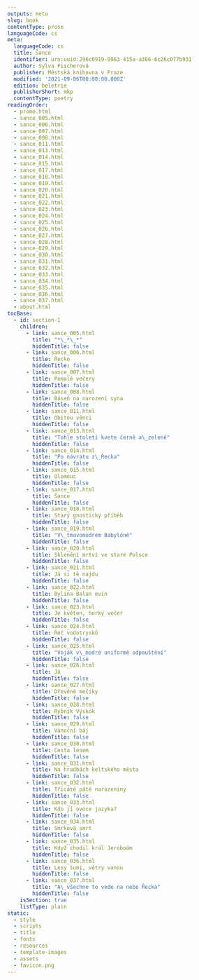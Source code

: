 ```yaml
---
outputs: meta
slug: book
contentType: prose
languageCode: cs
meta:
  languageCode: cs
  title: Šance
  identifier: urn:uuid:296c0919-9963-415a-a386-6c26c077b931
  author: Sylva Fischerová
  publisher: Městská knihovna v Praze
  modified: '2021-09-06T00:00:00.000Z'
  edition: beletrie
  publisherShort: mkp
  contentType: poetry
readingOrder:
  - promo.html
  - sance_005.html
  - sance_006.html
  - sance_007.html
  - sance_008.html
  - sance_011.html
  - sance_013.html
  - sance_014.html
  - sance_015.html
  - sance_017.html
  - sance_018.html
  - sance_019.html
  - sance_020.html
  - sance_021.html
  - sance_022.html
  - sance_023.html
  - sance_024.html
  - sance_025.html
  - sance_026.html
  - sance_027.html
  - sance_028.html
  - sance_029.html
  - sance_030.html
  - sance_031.html
  - sance_032.html
  - sance_033.html
  - sance_034.html
  - sance_035.html
  - sance_036.html
  - sance_037.html
  - about.html
tocBase:
  - id: section-1
    children:
      - link: sance_005.html
        title: "*\_*\_*"
        hiddenTitle: false
      - link: sance_006.html
        title: Řecko
        hiddenTitle: false
      - link: sance_007.html
        title: Pomalé večery
        hiddenTitle: false
      - link: sance_008.html
        title: Báseň na narození syna
        hiddenTitle: false
      - link: sance_011.html
        title: Obitou věnci
        hiddenTitle: false
      - link: sance_013.html
        title: "Tohle století kvete černě a\_zeleně"
        hiddenTitle: false
      - link: sance_014.html
        title: "Po návratu z\_Řecka"
        hiddenTitle: false
      - link: sance_015.html
        title: Olomouc
        hiddenTitle: false
      - link: sance_017.html
        title: Šance
        hiddenTitle: false
      - link: sance_018.html
        title: Starý gnostický příběh
        hiddenTitle: false
      - link: sance_019.html
        title: "V\_tmavomodrém Babylóně"
        hiddenTitle: false
      - link: sance_020.html
        title: Sklenění mrtví ve staré Polsce
        hiddenTitle: false
      - link: sance_021.html
        title: Já si tě najdu
        hiddenTitle: false
      - link: sance_022.html
        title: Bylina Balan evin
        hiddenTitle: false
      - link: sance_023.html
        title: Je květen, horký večer
        hiddenTitle: false
      - link: sance_024.html
        title: Řeč vodotrysků
        hiddenTitle: false
      - link: sance_025.html
        title: "Voják v\_modré uniformě odpouštění"
        hiddenTitle: false
      - link: sance_026.html
        title: Já
        hiddenTitle: false
      - link: sance_027.html
        title: Dřevěné mečíky
        hiddenTitle: false
      - link: sance_028.html
        title: Rybník Výskok
        hiddenTitle: false
      - link: sance_029.html
        title: Vánoční báj
        hiddenTitle: false
      - link: sance_030.html
        title: Cesta lesem
        hiddenTitle: false
      - link: sance_031.html
        title: Na hradbách keltského města
        hiddenTitle: false
      - link: sance_032.html
        title: Třicáté páté narozeniny
        hiddenTitle: false
      - link: sance_033.html
        title: Kdo jí ovoce jazyka?
        hiddenTitle: false
      - link: sance_034.html
        title: Smrková smrt
        hiddenTitle: false
      - link: sance_035.html
        title: Když chodil král Jeroboám
        hiddenTitle: false
      - link: sance_036.html
        title: Lesy šumí, větry vanou
        hiddenTitle: false
      - link: sance_037.html
        title: "A\_všechno to vede na nebe Řecka"
        hiddenTitle: false
    isSection: true
    listType: plain
static:
  - style
  - scripts
  - title
  - fonts
  - resources
  - template-images
  - assets
  - favicon.png
---
```

